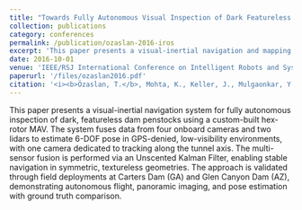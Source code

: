 ```yaml
---
title: "Towards Fully Autonomous Visual Inspection of Dark Featureless Dam Penstocks Using MAVs"
collection: publications
category: conferences
permalink: /publication/ozaslan-2016-iros
excerpt: 'This paper presents a visual-inertial navigation and mapping framework for autonomous inspection of dark and featureless dam penstocks using a custom hex-rotor MAV equipped with cameras and lidars.'
date: 2016-10-01
venue: 'IEEE/RSJ International Conference on Intelligent Robots and Systems (IROS)'
paperurl: '/files/ozaslan2016.pdf'
citation: '<i><b>Özaslan, T.</b>, Mohta, K., Keller, J., Mulgaonkar, Y., Taylor, C. J., Kumar, V., Wozencraft, J. M., & Hood, T. (2016). "Towards Fully Autonomous Visual Inspection of Dark Featureless Dam Penstocks Using MAVs." In <i>Proceedings of the IEEE/RSJ International Conference on Intelligent Robots and Systems (IROS)</i>, pp. 4998–5005.</i>'
---
```

This paper presents a visual-inertial navigation system for fully autonomous inspection of dark, featureless dam penstocks using a custom-built hex-rotor MAV. The system fuses data from four onboard cameras and two lidars to estimate 6-DOF pose in GPS-denied, low-visibility environments, with one camera dedicated to tracking along the tunnel axis. The multi-sensor fusion is performed via an Unscented Kalman Filter, enabling stable navigation in symmetric, textureless geometries. The approach is validated through field deployments at Carters Dam (GA) and Glen Canyon Dam (AZ), demonstrating autonomous flight, panoramic imaging, and pose estimation with ground truth comparison.



